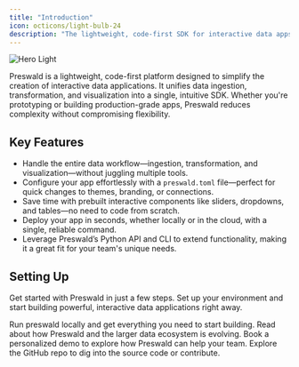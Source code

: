 ```yaml
---
title: "Introduction"
icon: octicons/light-bulb-24
description: "The lightweight, code-first SDK for interactive data apps."
---
```


<img
  className="block dark:hidden"
  src="/img/preswald-hero.png"
  alt="Hero Light"
/>

Preswald is a lightweight, code-first platform designed to simplify the creation of interactive data applications. It unifies data ingestion, transformation, and visualization into a single, intuitive SDK. Whether you're prototyping or building production-grade apps, Preswald reduces complexity without compromising flexibility.

## Key Features

- Handle the entire data workflow—ingestion, transformation, and visualization—without juggling multiple tools.
- Configure your app effortlessly with a `preswald.toml` file—perfect for quick changes to themes, branding, or connections.
- Save time with prebuilt interactive components like sliders, dropdowns, and tables—no need to code from scratch.
- Deploy your app in seconds, whether locally or in the cloud, with a single, reliable command.
- Leverage Preswald’s Python API and CLI to extend functionality, making it a great fit for your team's unique needs.

## Setting Up

Get started with Preswald in just a few steps. Set up your environment and start building powerful, interactive data applications right away.

<CardGroup cols={2}>
  <Card
    title="Install the SDK"
    icon="cloud-arrow-down"
    href="https://pypi.org/project/preswald/"
  >
    Run preswald locally and get everything you need to start building.
  </Card>
  <Card
    title="Check out our Blog"
    icon="book"
    href="https://blog.structuredlabs.com"
  >
    Read about how Preswald and the larger data ecosystem is evolving.
  </Card>
  <Card title="Book a Demo" icon="calendar" href="https://cal.com/structured">
    Book a personalized demo to explore how Preswald can help your team.
  </Card>
  <Card
    title="Explore the Codebase"
    icon="code"
    href="https://github.com/StructuredLabs/preswald"
  >
    Explore the GitHub repo to dig into the source code or contribute.
  </Card>
</CardGroup>